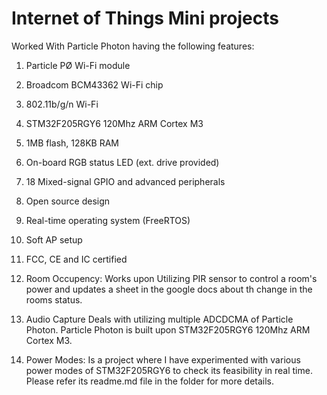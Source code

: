# Internet of Things Mini projects

Worked With Particle Photon having the following features:
1. Particle PØ Wi-Fi module
2. Broadcom BCM43362 Wi-Fi chip
3. 802.11b/g/n Wi-Fi
4. STM32F205RGY6 120Mhz ARM Cortex M3
5. 1MB flash, 128KB RAM
6. On-board RGB status LED (ext. drive provided)
7. 18 Mixed-signal GPIO and advanced peripherals
8. Open source design
9. Real-time operating system (FreeRTOS)
10. Soft AP setup
11. FCC, CE and IC certified


  1. Room Occupency: Works upon Utilizing PIR sensor to control a room's power and updates a sheet in the google docs about th    change in the rooms status.

  2. Audio Capture Deals with utilizing multiple ADCDCMA of Particle Photon.
     Particle Photon is built upon STM32F205RGY6 120Mhz ARM Cortex M3.

  3. Power Modes: Is a project where I have experimented with various power modes of STM32F205RGY6 to check its feasibility in real time. Please refer its readme.md file in the folder for more details.
